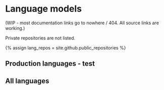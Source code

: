 # Language models

(WIP - most documentation links go to nowhere / 404. All source links are working.)

Private repositories are not listed.

{% assign lang_repos = site.github.public_repositories %}

## Production languages - test

<div id="prod_languges"></div>

## All languages

<div id="languge_container"></div>

<script src="/assets/js/langtable.js"></script>
<script>
const domContainer = document.querySelector('#languge_container');
domContainer.appendChild(langTables({{lang_repos|jsonify}}))
</script>

<script>
const domContainer = document.querySelector('#prod_languges');
domContainer.appendChild(addTable({{lang_repos|jsonify}}, 'lang-', ['maturity-prod']))
</script>
